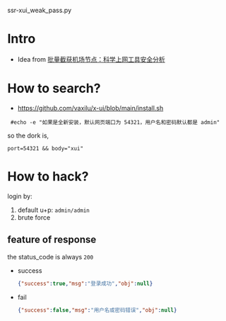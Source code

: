 ssr-xui_weak_pass.py

# Intro

- Idea from [批量截获机场节点：科学上网工具安全分析](https://mp.weixin.qq.com/s/vVzGAwzJX6IGNaosvFah4g)

# How to search?
- https://github.com/vaxilu/x-ui/blob/main/install.sh
```shell
 #echo -e "如果是全新安装，默认网页端口为 54321，用户名和密码默认都是 admin"
```

so the dork is,
```shell
port=54321 && body="xui"
```

# How to hack?
login by:
1. default u+p: `admin/admin`
2. brute force

## feature of response
the status_code is always `200`

- success
    ```json
    {"success":true,"msg":"登录成功","obj":null}  
    ```

- fail
    ```json
    {"success":false,"msg":"用户名或密码错误","obj":null}
    ```
    


